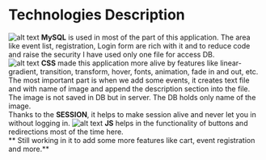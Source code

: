 # Technologies Description

![alt text](https://github.com/sagarwipro/sagarwipro.github.io/images/mysql.png?raw=true)
**MySQL** is used in most of the part of this application. The area like event list,
registration, Login form are rich with it and to reduce code and raise the security I
have used only one file for access DB.<br/>
![alt text](https://github.com/sagarwipro/sagarwipro.github.io/images/css.png?raw=true) **CSS**</b> made this application more
alive by features like linear-gradient, transition,
transform, hover, fonts, animation, fade in and out, etc.<br/>
The most important part is when we add some events, it creates text file and with name
of image and append the description section into the file. The image is not saved in DB
but in server. The DB holds only name of the image.<br>
Thanks to the **SESSION**, it helps to make session alive and never let you in without
logging in.
![alt text](https://github.com/sagarwipro/sagarwipro.github.io/images/js.jpg?raw=true) **JS** helps in the
functionality of buttons and redirections most of the time here.<br/>
** Still working in it to add some more features like cart, event registration and more.**
